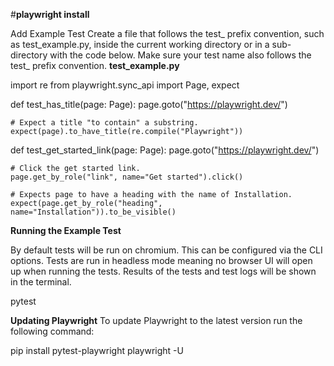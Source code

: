 
#<b>playwright install </b>

Add Example Test
Create a file that follows the test_ prefix convention, such as test_example.py, inside the current working directory or in a sub-directory with the code below. Make sure your test name also follows the test_ prefix convention.
<b>test_example.py</b>

import re
from playwright.sync_api import Page, expect

def test_has_title(page: Page):
    page.goto("https://playwright.dev/")

    # Expect a title "to contain" a substring.
    expect(page).to_have_title(re.compile("Playwright"))

def test_get_started_link(page: Page):
    page.goto("https://playwright.dev/")

    # Click the get started link.
    page.get_by_role("link", name="Get started").click()

    # Expects page to have a heading with the name of Installation.
    expect(page.get_by_role("heading", name="Installation")).to_be_visible()
<b>Running the Example Test</b>

By default tests will be run on chromium. This can be configured via the CLI options. Tests are run in headless mode meaning no browser UI will open up when running the tests. Results of the tests and test logs will be shown in the terminal.

pytest


<b>Updating Playwright</b>
To update Playwright to the latest version run the following command:

pip install pytest-playwright playwright -U


